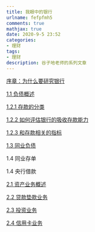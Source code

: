 ```yaml
---
title: 我眼中的银行
urlname: fefpfmh5
comments: true
mathjax: true
date: 2020-9-5 23:52
categories:
- 理财
tags:
- 理财
description: 谷子地老师的系列文章
---
```


[序章：为什么要研究银行](https://xueqiu.com/1821992043/117082634)

[1.1 负债概述](https://xueqiu.com/1821992043/117196829)

[1.2.1 存款的分类](https://xueqiu.com/1821992043/117515173)

[1.2.2 如何评估银行的吸收存款能力](https://xueqiu.com/1821992043/117951276)

[1.2.3 和存款相关的指标](https://xueqiu.com/1821992043/118342401)

[1.3 同业负债](https://xueqiu.com/1821992043/118799310)

1.4 同业存单

1.4 央行借款

[2.1 资产业务概述](https://xueqiu.com/1821992043/121177412)

[2.2 贷款垫款业务](https://xueqiu.com/1821992043/122137116)

[2.3 投资业务](https://xueqiu.com/1821992043/122928826)

[2.4 信用卡业务](https://xueqiu.com/1821992043/123936340)

